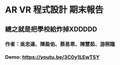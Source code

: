 # AR VR 程式設計 期末報告
## 總之就是把學校給炸掉XDDDDD
### 作者：吳忠達、陳盈佑、蔡易恩、陳慧茹、游照臨
### Demo: https://youtu.be/3C0y1LEwTSY
